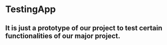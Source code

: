 # TestingApp
## It is just a prototype of our project to test certain functionalities of our major project.
